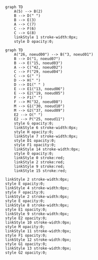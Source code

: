 
```mermaid
graph TD
    A(5) --> B(2) 
    B --> D(" ")
    B --> E(3)
    A --> C(7)
    C --> F(6)
    C --> G(8)
    linkStyle 1 stroke-width:0px;
    style D opacity:0;
```


```mermaid
graph TD
    A("26, noeud00") --> B("3, noeud01") 
    B --> D("1, noeud07")
    B --> E("15, noeud03")
    A --> C("42, noeud02")
    C --> F("29, noeud04")
    C --> G(" ")
    D --> H(" ")
    D --> D1(" " )
    E --> E1("13, noeud06")
    E --> E2("19, noeud05")
    F --> F1(" ")
    F --> M("32, noeud08")
    M --> G1("30, noeud10")
    M --> G2("37, noeud09")
    E2 --> O(" ")
    E2 --> P("25, noeud11")
    style G opacity:0;
    linkStyle 6 stroke-width:0px;
    style H opacity:0;
    linkStyle 7 stroke-width:0px;
    style D1 opacity:0;
    style F1 opacity:0;
    linkStyle 14 stroke-width:0px;
    style O opacity:0;
    linkStyle 0 stroke:red;
    linkStyle 2 stroke:red;
    linkStyle 9 stroke:red;
    linkStyle 15 stroke:red;
```


    linkStyle 2 stroke-width:0px;
    style E opacity:0;
    linkStyle 4 stroke-width:0px;
    style F opacity:0;
    linkStyle 2 stroke-width:0px;
    style E opacity:0;
    linkStyle 8 stroke-width:0px;
    style E1 opacity:0;
    linkStyle 9 stroke-width:0px;
    style E2 opacity:0;
    linkStyle 10 stroke-width:0px;
    style M opacity:0;
    linkStyle 11 stroke-width:0px;
    style F1 opacity:0;
    linkStyle 12 stroke-width:0px;
    style G1 opacity:0;
    linkStyle 13 stroke-width:0px;
    style G2 opacity:0;